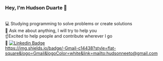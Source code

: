 ### Hey, I'm Hudson Duarte 👋

</br> :computer: Studying programming to solve problems or create solutions
</br> 📒 Ask me about anything, I will try to help you
</br> :point_up:Excited to help people and contribute wherever I go
</br> :email: [![Linkedin Badge](https://img.shields.io/badge/-HudsonDuarte-blue?style=flat-square&logo=Linkedin&logoColor=white&link=https://https://www.linkedin.com/in/hudson-duarte-345107186/)](https://www.linkedin.com/in/hudson-duarte-345107186/)  
https://img.shields.io/badge/-Gmail-c14438?style=flat-square&logo=Gmail&logoColor=white&link=mailto:hudsonneeto@gmail.com
